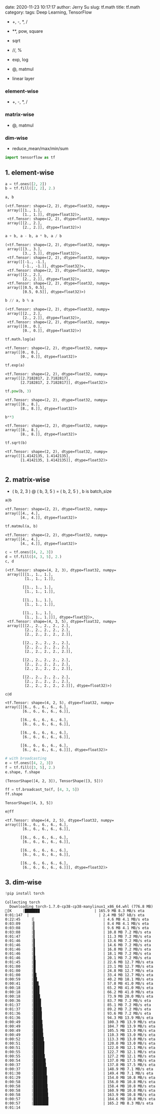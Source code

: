 date: 2020-11-23 10:17:17
author: Jerry Su
slug: tf.math
title: tf.math
category: 
tags: Deep Learning, TensorFlow

- +, -, *, /

- **, pow, square

- sqrt

- //, %

- exp, log

- @, matmul

- linear layer

### element-wise
    
- +, -, *, /

### matrix-wise

- @, matmul

### dim-wise

- reduce_mean/max/min/sum


```python
import tensorflow as tf
```

## 1. element-wise


```python
a = tf.ones([2, 2])
b = tf.fill([2, 2], 2.)
```


```python
a, b
```




    (<tf.Tensor: shape=(2, 2), dtype=float32, numpy=
     array([[1., 1.],
            [1., 1.]], dtype=float32)>,
     <tf.Tensor: shape=(2, 2), dtype=float32, numpy=
     array([[2., 2.],
            [2., 2.]], dtype=float32)>)




```python
a + b, a - b, a * b, a / b
```




    (<tf.Tensor: shape=(2, 2), dtype=float32, numpy=
     array([[3., 3.],
            [3., 3.]], dtype=float32)>,
     <tf.Tensor: shape=(2, 2), dtype=float32, numpy=
     array([[-1., -1.],
            [-1., -1.]], dtype=float32)>,
     <tf.Tensor: shape=(2, 2), dtype=float32, numpy=
     array([[2., 2.],
            [2., 2.]], dtype=float32)>,
     <tf.Tensor: shape=(2, 2), dtype=float32, numpy=
     array([[0.5, 0.5],
            [0.5, 0.5]], dtype=float32)>)




```python
b // a, b % a
```




    (<tf.Tensor: shape=(2, 2), dtype=float32, numpy=
     array([[2., 2.],
            [2., 2.]], dtype=float32)>,
     <tf.Tensor: shape=(2, 2), dtype=float32, numpy=
     array([[0., 0.],
            [0., 0.]], dtype=float32)>)




```python
tf.math.log(a)
```




    <tf.Tensor: shape=(2, 2), dtype=float32, numpy=
    array([[0., 0.],
           [0., 0.]], dtype=float32)>




```python
tf.exp(a)
```




    <tf.Tensor: shape=(2, 2), dtype=float32, numpy=
    array([[2.7182817, 2.7182817],
           [2.7182817, 2.7182817]], dtype=float32)>




```python
tf.pow(b, 3)
```




    <tf.Tensor: shape=(2, 2), dtype=float32, numpy=
    array([[8., 8.],
           [8., 8.]], dtype=float32)>




```python
b**3
```




    <tf.Tensor: shape=(2, 2), dtype=float32, numpy=
    array([[8., 8.],
           [8., 8.]], dtype=float32)>




```python
tf.sqrt(b)
```




    <tf.Tensor: shape=(2, 2), dtype=float32, numpy=
    array([[1.4142135, 1.4142135],
           [1.4142135, 1.4142135]], dtype=float32)>




```python

```

## 2. matrix-wise

- ( b, 2, 3 ) @ ( b, 3, 5 ) = ( b, 2, 5 ) ,  b is batch_size


```python
a@b
```




    <tf.Tensor: shape=(2, 2), dtype=float32, numpy=
    array([[4., 4.],
           [4., 4.]], dtype=float32)>




```python
tf.matmul(a, b)
```




    <tf.Tensor: shape=(2, 2), dtype=float32, numpy=
    array([[4., 4.],
           [4., 4.]], dtype=float32)>




```python
c = tf.ones([4, 2, 3])
d = tf.fill([4, 3, 5], 2.)
c, d
```




    (<tf.Tensor: shape=(4, 2, 3), dtype=float32, numpy=
     array([[[1., 1., 1.],
             [1., 1., 1.]],
     
            [[1., 1., 1.],
             [1., 1., 1.]],
     
            [[1., 1., 1.],
             [1., 1., 1.]],
     
            [[1., 1., 1.],
             [1., 1., 1.]]], dtype=float32)>,
     <tf.Tensor: shape=(4, 3, 5), dtype=float32, numpy=
     array([[[2., 2., 2., 2., 2.],
             [2., 2., 2., 2., 2.],
             [2., 2., 2., 2., 2.]],
     
            [[2., 2., 2., 2., 2.],
             [2., 2., 2., 2., 2.],
             [2., 2., 2., 2., 2.]],
     
            [[2., 2., 2., 2., 2.],
             [2., 2., 2., 2., 2.],
             [2., 2., 2., 2., 2.]],
     
            [[2., 2., 2., 2., 2.],
             [2., 2., 2., 2., 2.],
             [2., 2., 2., 2., 2.]]], dtype=float32)>)




```python
c@d
```




    <tf.Tensor: shape=(4, 2, 5), dtype=float32, numpy=
    array([[[6., 6., 6., 6., 6.],
            [6., 6., 6., 6., 6.]],
    
           [[6., 6., 6., 6., 6.],
            [6., 6., 6., 6., 6.]],
    
           [[6., 6., 6., 6., 6.],
            [6., 6., 6., 6., 6.]],
    
           [[6., 6., 6., 6., 6.],
            [6., 6., 6., 6., 6.]]], dtype=float32)>




```python
# with broadcasting
e = tf.ones([4, 2, 3])
f = tf.fill([3, 5], 2.)
e.shape, f.shape
```




    (TensorShape([4, 2, 3]), TensorShape([3, 5]))




```python
ff = tf.broadcast_to(f, [4, 3, 5])
ff.shape
```




    TensorShape([4, 3, 5])




```python
e@ff
```




    <tf.Tensor: shape=(4, 2, 5), dtype=float32, numpy=
    array([[[6., 6., 6., 6., 6.],
            [6., 6., 6., 6., 6.]],
    
           [[6., 6., 6., 6., 6.],
            [6., 6., 6., 6., 6.]],
    
           [[6., 6., 6., 6., 6.],
            [6., 6., 6., 6., 6.]],
    
           [[6., 6., 6., 6., 6.],
            [6., 6., 6., 6., 6.]]], dtype=float32)>



## 3. dim-wise


```python
!pip install torch
```

    Collecting torch
      Downloading torch-1.7.0-cp38-cp38-manylinux1_x86_64.whl (776.8 MB)
    [K     |██████▉                         | 165.9 MB 8.3 MB/s eta 0:01:147  |                                | 2.4 MB 567 kB/s eta 0:22:45     |▏                               | 4.6 MB 4.1 MB/s eta 0:03:09     |▍                               | 8.4 MB 4.1 MB/s eta 0:03:08     |▍                               | 9.6 MB 4.1 MB/s eta 0:03:08     |▌                               | 10.8 MB 7.2 MB/s eta 0:01:47     |▌                               | 11.3 MB 7.2 MB/s eta 0:01:46     |▋                               | 13.6 MB 7.2 MB/s eta 0:01:46     |▋                               | 14.6 MB 7.2 MB/s eta 0:01:46     |▊                               | 16.8 MB 7.2 MB/s eta 0:01:46     |▊                               | 18.1 MB 7.2 MB/s eta 0:01:46     |▉                               | 20.1 MB 7.2 MB/s eta 0:01:45     |█                               | 22.6 MB 12.7 MB/s eta 0:01:00     |█                               | 23.1 MB 12.7 MB/s eta 0:01:00     |█                               | 24.8 MB 12.7 MB/s eta 0:01:00     |█▍                              | 33.4 MB 12.7 MB/s eta 0:00:59     |█▋                              | 40.2 MB 18.1 MB/s eta 0:00:41     |██▍                             | 57.8 MB 41.0 MB/s eta 0:00:18     |██▊                             | 65.2 MB 41.0 MB/s eta 0:00:18     |██▊                             | 66.2 MB 41.0 MB/s eta 0:00:18     |███                             | 73.9 MB 20.0 MB/s eta 0:00:36     |███▌                            | 83.7 MB 7.2 MB/s eta 0:01:37     |███▌                            | 85.1 MB 7.2 MB/s eta 0:01:37     |███▊                            | 89.2 MB 7.2 MB/s eta 0:01:36     |███▉                            | 93.6 MB 7.2 MB/s eta 0:01:36     |███▉                            | 94.3 MB 13.9 MB/s eta 0:00:49     |████▏                           | 100.3 MB 13.9 MB/s eta 0:00:49     |████▎                           | 104.7 MB 13.9 MB/s eta 0:00:49     |████▍                           | 105.5 MB 13.9 MB/s eta 0:00:49     |████▌                           | 110.3 MB 13.0 MB/s eta 0:00:52     |████▊                           | 113.3 MB 13.0 MB/s eta 0:00:51     |█████                           | 120.0 MB 13.0 MB/s eta 0:00:51     |█████                           | 122.0 MB 12.1 MB/s eta 0:00:55     |█████                           | 122.7 MB 12.1 MB/s eta 0:00:55     |█████▎                          | 127.2 MB 12.1 MB/s eta 0:00:54     |█████▋                          | 137.0 MB 17.5 MB/s eta 0:00:37     |█████▊                          | 137.8 MB 17.5 MB/s eta 0:00:37     |██████▏                         | 148.9 MB 7.1 MB/s eta 0:01:30     |██████▏                         | 149.4 MB 7.1 MB/s eta 0:01:29     |██████▍                         | 154.0 MB 10.8 MB/s eta 0:00:58     |██████▍                         | 156.0 MB 10.8 MB/s eta 0:00:58     |██████▌                         | 158.4 MB 10.8 MB/s eta 0:00:58     |██████▋                         | 160.9 MB 10.8 MB/s eta 0:00:58     |██████▊                         | 163.9 MB 10.8 MB/s eta 0:00:57     |██████▉                         | 164.6 MB 10.8 MB/s eta 0:00:57     |██████▉                         | 165.2 MB 8.3 MB/s eta 0:01:14


```python

```
